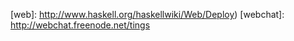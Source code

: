 

[auth]: https://github.com/snapframework/snap/blob/master/src/Snap/Snaplet/Auth.hs
[bma]: https://twitter.com/bitemyapp
[bytestring]: https://hackage.haskell.org/package/bytestring
[docker]: https://docker.com/
[ghc]: http://www.haskell.org/ghc/download_ghc_7_6_3
[hackage-templates]: https://hackage.haskell.org/packages/search?terms=templating
[heist]: https://github.com/snapframework/snap/blob/master/src/Snap/Snaplet/Heist.hs
[hub]: https://hub.docker.com
[lh]: https://github.com/bitemyapp/learnhaskell/blob/master/README.md
[monadsnap]: http://hackage.haskell.org/package/snap-core-0.9.6.3/docs/Snap-Core.html#g:1
[postgres]: https://github.com/mightybyte/snaplet-postgresql-simple/
[quickHttpServe]: http://hackage.haskell.org/package/snap-server-0.9.4.5/docs/Snap-Http-Server.html#v:quickHttpServe
[snap-templates]: https://github.com/snapframework/snap-templates
[snap]: http://snapframework.com/
[snaphack]: http://hackage.haskell.org/package/snap-0.13.2.2/docs/Snap-Snaplet-Auth.html#t:AuthSet
[web]: http://www.haskell.org/haskellwiki/Web/Deploy)
[webchat]: http://webchat.freenode.net/tings

[book-github]: https://github.com/ChristopherBiscardi/snap-for-beginners/tree/master
[sfb-git-barebones]: https://github.com/snapforbeginners/barebones
[sfb-git-default]: https://github.com/snapforbeginners/default


[^prag]: This is a Language Pragma. There is plenty of information on them online if you search for "haskell language pragmas".
[^rec]: The way we are writing this datatype is called "Record Syntax".
[^auththing]: More on this in the Authentication and Routing chapters.
[^splices]: More on splices in the Heist chapter

